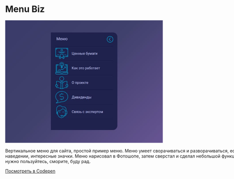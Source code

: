 <h1>Menu Biz</h1>
<img src="https://github.com/Evgeny-TechnoNinja/menu-biz/raw/master/images/pic-menu.jpg">
<p style="width: 900px;">Вертикальное меню для сайта, простой пример меню. Меню умеет сворачиваться и разворачиваться, есть эффект при наведении, интересные значки. Меню нарисовал в Фотошопе, затем сверстал и сделал небольшой функционал. Так что, кому нужно пользуйтесь, сморите, буду рад.</p>
<a href="https://codepen.io/evgeny-technoninja/pen/jRdRZm">Посмотреть в Codepen</a>